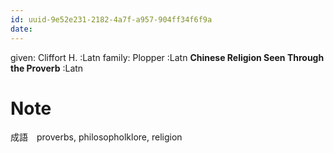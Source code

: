 ```yaml
---
id: uuid-9e52e231-2182-4a7f-a957-904ff34f6f9a
date: 
---
```


given: Cliffort H. :Latn
family: Plopper :Latn
**Chinese Religion Seen Through the Proverb** :Latn
# Note
成語　proverbs, philosopholklore, religion